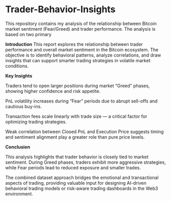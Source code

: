 # Trader-Behavior-Insights
This repository contains my analysis of the relationship between Bitcoin market sentiment (Fear/Greed) and trader performance. The analysis is based on two primary

**Introduction**
This report explores the relationship between trader performance and overall market sentiment in the Bitcoin ecosystem. The objective is to identify behavioral patterns, analyze correlations, and draw insights that can support smarter trading strategies in volatile market conditions.

**Key Insights**

Traders tend to open larger positions during market “Greed” phases, showing higher confidence and risk appetite.

PnL volatility increases during “Fear” periods due to abrupt sell-offs and cautious buy-ins.

Transaction fees scale linearly with trade size — a critical factor for optimizing trading strategies.

Weak correlation between Closed PnL and Execution Price suggests timing and sentiment alignment play a greater role than pure price levels.

**Conclusion**

This analysis highlights that trader behavior is closely tied to market sentiment. During Greed phases, traders exhibit more aggressive strategies, while Fear periods lead to reduced exposure and smaller trades.

The combined dataset approach bridges the emotional and transactional aspects of trading, providing valuable input for designing AI-driven behavioral trading models or risk-aware trading dashboards in the Web3 environment.
